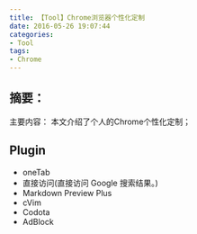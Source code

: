 ```yaml
---
title: 【Tool】Chrome浏览器个性化定制
date: 2016-05-26 19:07:44
categories:
- Tool
tags:
- Chrome
---
```


## 摘要：
主要内容：
本文介绍了个人的Chrome个性化定制；

<!--more-->

## Plugin
- oneTab
- 直接访问(直接访问 Google 搜索结果。)
- Markdown Preview Plus
- cVim
- Codota
- AdBlock
